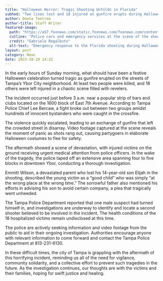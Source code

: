 ```yaml
---
title: "Halloween Horror: Tragic Shooting Unfolds in Florida"
subhed: "Two lives lost and 18 injured as gunfire erupts during Halloween festivities in Tampa's Ybor City neighborhood."
author: Donna Teetree
author-title: Staff Writer
featured-image: 
  path: "https://a57.foxnews.com/static.foxnews.com/foxnews.com/content/uploads/2023/10/720/405/Tampa-Shooting-Photo-2.jpg?ve=1&tl=1"
  cutline: "Police cars and emergency services at the scene of the shooting in Tampa's Ybor City neighborhood."
  credit: "Gabriele Regalbuto"
  alt-text: "Emergency response to the Florida shooting during Halloween celebrations."
layout: post
category: News
date: 2023-10-29 14:32
---
```


In the early hours of Sunday morning, what should have been a festive Halloween celebration turned tragic as gunfire erupted on the streets of Tampa’s Ybor City neighborhood. At least two people were killed, and 18 others were left injured in a chaotic scene filled with revelers.

The incident occurred just before 3 a.m. near a popular strip of bars and clubs located on the 1600 block of East 7th Avenue. According to Tampa Police Chief Lee Bercaw, a fight broke out between two groups amidst hundreds of innocent bystanders who were caught in the crossfire.

The violence quickly escalated, leading to an exchange of gunfire that left the crowded street in disarray. Video footage captured at the scene reveals the moment of panic as shots rang out, causing partygoers in elaborate Halloween costumes to flee for safety.

The aftermath showed a scene of devastation, with injured victims on the ground receiving urgent medical attention from police officers. In the wake of the tragedy, the police taped off an extensive area spanning four to five blocks in downtown Ybor, conducting a thorough investigation.

Emmitt Wilson, a devastated parent who lost his 14-year-old son Elijah in the shooting, described the young victim as a “good child” who was simply “at the wrong place at the wrong time.” The sorrowful father also mentioned his efforts in advising his son to avoid certain company, a plea that tragically went unheeded.

The Tampa Police Department reported that one male suspect had turned himself in, and investigations are underway to identify and locate a second shooter believed to be involved in the incident. The health conditions of the 18 hospitalized victims remain undisclosed at this time.

The police are actively seeking information and video footage from the public to aid in their ongoing investigation. Authorities encourage anyone with relevant information to come forward and contact the Tampa Police Department at 813-231-6130.

In these difficult times, the city of Tampa is grappling with the aftermath of this horrifying incident, reminding us all of the need for vigilance, community solidarity, and a collective effort to prevent such tragedies in the future. As the investigation continues, our thoughts are with the victims and their families, hoping for swift justice and healing.
